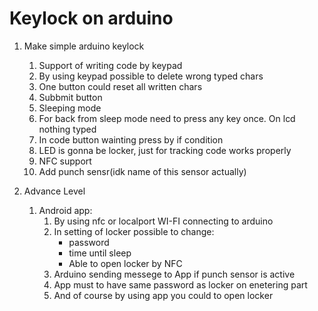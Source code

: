 # Keylock on arduino

1. Make simple arduino keylock

   1. Support of writing code by keypad
   2. By using keypad possible to delete wrong typed chars
   3. One button could reset all written chars
   4. Subbmit button
   5. Sleeping mode
   6. For back from sleep mode need to press any key once. On lcd nothing typed
   7. In code button wainting press by if condition
   8. LED is gonna be locker, just for tracking code works properly
   9. NFC support
   10. Add punch sensr(idk name of this sensor actually)

2. Advance Level
   1. Android app:
      1. By using nfc or localport WI-FI connecting to arduino
      2. In setting of locker possible to change:
         - password
         - time until sleep
         - Able to open locker by NFC
      3. Arduino sending messege to App if punch sensor is active
      4. App must to have same password as locker on enetering part
      5. And of course by using app you could to open locker
